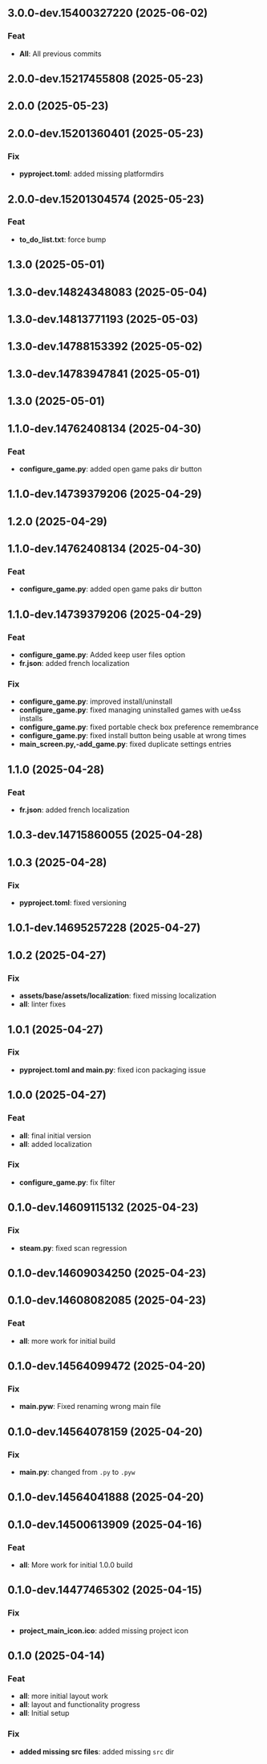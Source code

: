 ## 3.0.0-dev.15400327220 (2025-06-02)

### Feat

- **All**: All previous commits

## 2.0.0-dev.15217455808 (2025-05-23)

## 2.0.0 (2025-05-23)

## 2.0.0-dev.15201360401 (2025-05-23)

### Fix

- **pyproject.toml**: added missing platformdirs

## 2.0.0-dev.15201304574 (2025-05-23)

### Feat

- **to_do_list.txt**: force bump

## 1.3.0 (2025-05-01)

## 1.3.0-dev.14824348083 (2025-05-04)

## 1.3.0-dev.14813771193 (2025-05-03)

## 1.3.0-dev.14788153392 (2025-05-02)

## 1.3.0-dev.14783947841 (2025-05-01)

## 1.3.0 (2025-05-01)

## 1.1.0-dev.14762408134 (2025-04-30)

### Feat

- **configure_game.py**: added open game paks dir button

## 1.1.0-dev.14739379206 (2025-04-29)

## 1.2.0 (2025-04-29)

## 1.1.0-dev.14762408134 (2025-04-30)

### Feat

- **configure_game.py**: added open game paks dir button

## 1.1.0-dev.14739379206 (2025-04-29)

### Feat

- **configure_game.py**: Added keep user files option
- **fr.json**: added french localization

### Fix

- **configure_game.py**: improved install/uninstall
- **configure_game.py**: fixed managing uninstalled games with ue4ss installs
- **configure_game.py**: fixed portable check box preference remembrance
- **configure_game.py**: fixed install button being usable at wrong times
- **main_screen.py,-add_game.py**: fixed duplicate settings entries

## 1.1.0 (2025-04-28)

### Feat

- **fr.json**: added french localization

## 1.0.3-dev.14715860055 (2025-04-28)

## 1.0.3 (2025-04-28)
### Fix
- **pyproject.toml**: fixed versioning

## 1.0.1-dev.14695257228 (2025-04-27)

## 1.0.2 (2025-04-27)
### Fix
- **assets/base/assets/localization**: fixed missing localization
- **all**: linter fixes

## 1.0.1 (2025-04-27)
### Fix
- **pyproject.toml and main.py**: fixed icon packaging issue

## 1.0.0 (2025-04-27)
### Feat
- **all**: final initial version
- **all**: added localization
### Fix
- **configure_game.py**: fix filter

## 0.1.0-dev.14609115132 (2025-04-23)
### Fix
- **steam.py**: fixed scan regression

## 0.1.0-dev.14609034250 (2025-04-23)

## 0.1.0-dev.14608082085 (2025-04-23)
### Feat
- **all**: more work for initial build

## 0.1.0-dev.14564099472 (2025-04-20)
### Fix
- **main.pyw**: Fixed renaming wrong main file

## 0.1.0-dev.14564078159 (2025-04-20)
### Fix
- **main.py**: changed from `.py` to `.pyw`

## 0.1.0-dev.14564041888 (2025-04-20)

## 0.1.0-dev.14500613909 (2025-04-16)
### Feat
- **all**: More work for initial 1.0.0 build

## 0.1.0-dev.14477465302 (2025-04-15)
### Fix
- **project_main_icon.ico**: added missing project icon

## 0.1.0 (2025-04-14)
### Feat
- **all**: more initial layout work
- **all**: layout and functionality progress
- **all**: Initial setup
### Fix
- **added missing src files**: added missing `src` dir
